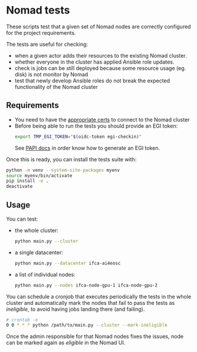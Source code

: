 # Nomad tests

These scripts test that a given set of Nomad nodes are correctly configured
for the project requirements.

The tests are useful for checking:
* when a given actor adds their resources to the existing Nomad cluster.
* whether everyone in the cluster has applied Ansible role updates.
* check is jobs can be still deployed because some resource usage (eg. disk)
  is not monitor by Nomad
* test that newly develop Ansible roles do not break the expected functionality of the
  Nomad cluster

## Requirements

* You need to have the [appropriate certs](https://github.com/ai4os/ai4-papi#installation)
  to connect to the Nomad cluster
* Before being able to run the tests you should provide an EGI token:
  ```bash
  export TMP_EGI_TOKEN="$(oidc-token egi-checkin)"
  ```
  See [PAPI docs](https://github.com/ai4os/ai4-papi#generating-a-valid-refresh-token)
  in order know how to generate an EGI token.


Once this is ready, you can install the tests suite with:
```bash
python -m venv --system-site-packages myenv
source myenv/bin/activate
pip install -e .
deactivate
```

## Usage
<!-- #TODO: add entrypoints -->

You can test:

* the whole cluster:
  ```bash
  python main.py --cluster
  ```

* a single datacenter:
  ```bash
  python main.py --datacenter ifca-ai4eosc
  ```

* a list of individual nodes:
  ```bash
  python main.py --nodes ifca-node-gpu-1 ifca-node-gpu-2
  ```

You can schedule a cronjob that executes periodically the tests in the whole cluster
and automatically mark the nodes that fail to pass the tests as _ineligible_, to avoid
having jobs landing there (and failing).

```bash
# crontab -e
0 0 * * * python /path/to/main.py --cluster --mark-ineligible
```

Once the admin responsible for that Nomad nodes fixes the issues, node can be
marked again as _eligible_ in the Nomad UI.
